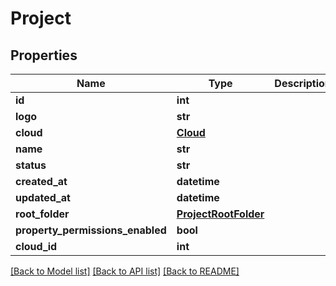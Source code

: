 # Project

## Properties
Name | Type | Description | Notes
------------ | ------------- | ------------- | -------------
**id** | **int** |  | [optional] 
**logo** | **str** |  | [optional] 
**cloud** | [**Cloud**](Cloud.md) |  | [optional] 
**name** | **str** |  | 
**status** | **str** |  | [optional] 
**created_at** | **datetime** |  | [optional] 
**updated_at** | **datetime** |  | [optional] 
**root_folder** | [**ProjectRootFolder**](ProjectRootFolder.md) |  | [optional] 
**property_permissions_enabled** | **bool** |  | [optional] 
**cloud_id** | **int** |  | [optional] 

[[Back to Model list]](../README.md#documentation-for-models) [[Back to API list]](../README.md#documentation-for-api-endpoints) [[Back to README]](../README.md)


